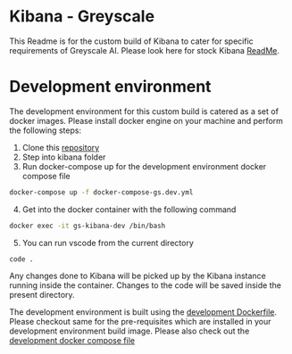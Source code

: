 # Kibana - Greyscale

This Readme is for the custom build of Kibana to cater for specific requirements of Greyscale AI. Please look here for stock Kibana [ReadMe](README-Kibana.md).

# Development environment
The development environment for this custom build is catered as a set of docker images. Please install docker engine on your machine and perform the following steps:
1. Clone this [repository](https://github.com/greyscaleai521/kibana.git)
2. Step into kibana folder
3. Run docker-compose up for the development environment docker compose file
```bash
docker-compose up -f docker-compose-gs.dev.yml
```
4. Get into the docker container with the following command
```bash
docker exec -it gs-kibana-dev /bin/bash
```
5. You can run vscode from the current directory
```
code .
```
Any changes done to Kibana will be picked up by the Kibana instance running inside the container. Changes to the code will be saved inside the present directory.

The development environment is built using the [development Dockerfile](Dockerfile-gs.dev). Please checkout same for the pre-requisites which are installed in your development environment build image. Please also check out the [development docker compose file](docker-compose-gs.dev.yml)